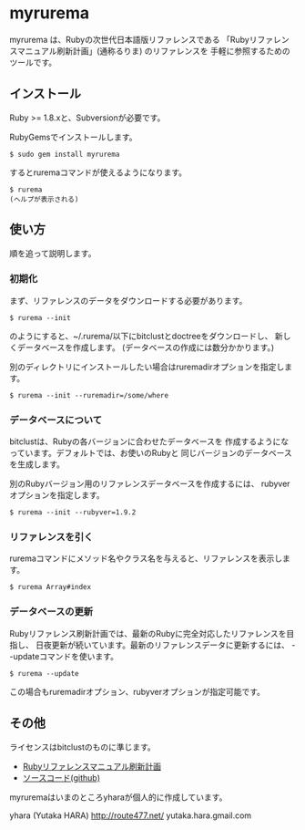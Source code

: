 myrurema
========

myrurema は、Rubyの次世代日本語版リファレンスである
「Rubyリファレンスマニュアル刷新計画」(通称るりま) のリファレンスを
手軽に参照するためのツールです。

インストール
------------

Ruby >= 1.8.xと、Subversionが必要です。

RubyGemsでインストールします。

    $ sudo gem install myrurema

するとruremaコマンドが使えるようになります。

    $ rurema
    (ヘルプが表示される)

使い方
------

順を追って説明します。

### 初期化

まず、リファレンスのデータをダウンロードする必要があります。

    $ rurema --init

のようにすると、~/.rurema/以下にbitclustとdoctreeをダウンロードし、
新しくデータベースを作成します。
(データベースの作成には数分かかります。)

別のディレクトリにインストールしたい場合はruremadirオプションを指定します。

    $ rurema --init --ruremadir=/some/where

### データベースについて

bitclustは、Rubyの各バージョンに合わせたデータベースを
作成するようになっています。デフォルトでは、お使いのRubyと
同じバージョンのデータベースを生成します。

別のRubyバージョン用のリファレンスデータベースを作成するには、
rubyverオプションを指定します。

    $ rurema --init --rubyver=1.9.2

### リファレンスを引く

ruremaコマンドにメソッド名やクラス名を与えると、リファレンスを表示します。

    $ rurema Array#index

### データベースの更新

Rubyリファレンス刷新計画では、最新のRubyに完全対応したリファレンスを目指し、
日夜更新が続いています。最新のリファレンスデータに更新するには、
--updateコマンドを使います。

    $ rurema --update

この場合もruremadirオプション、rubyverオプションが指定可能です。

その他
------

ライセンスはbitclustのものに準じます。

  * [Rubyリファレンスマニュアル刷新計画](http://redmine.ruby-lang.org/projects/show/rurema)
  * [ソースコード(github)](http://github.com/yhara/myrurema)

myruremaはいまのところyharaが個人的に作成しています。

yhara (Yutaka HARA)
http://route477.net/
yutaka.hara.gmail.com
